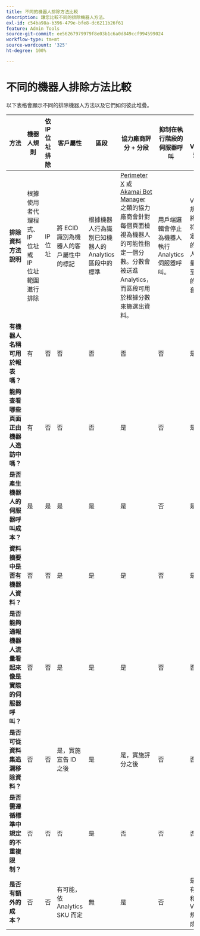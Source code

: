 ```yaml
---
title: 不同的機器人排除方法比較
description: 讓您比較不同的排除機器人方法。
exl-id: c54ba98a-b396-479e-bfe8-dc6211b26f61
feature: Admin Tools
source-git-commit: ee56267979979f8e03b1c6a0d849ccf994599024
workflow-type: tm+mt
source-wordcount: '325'
ht-degree: 100%

---
```


# 不同的機器人排除方法比較

以下表格會顯示不同的排除機器人方法以及它們如何彼此堆疊。

| 方法 | 機器人規則 | 依 IP 位址排除 | 客戶屬性 | 區段 | 協力廠商評分 + 分段 | 抑制在執行階段的伺服器呼叫 | 自訂 DB VISTA 規則 |
| --- | --- | --- | --- | --- | --- | --- | --- |
| **排除資料方法說明** | 根據使用者代理程式、IP 位址或 IP 位址範圍進行排除 | IP 位址 | 將 ECID 識別為機器人的客戶屬性中的標記 | 根據機器人行為識別已知機器人的 Analytics 區段中的標準 | [Perimeter X](https://www.perimeterx.com) 或 [Akamai Bot Manager](https://www.akamai.com/us/en/products/security/bot-manager.jsp) 之類的協力廠商會針對每個頁面檢視為機器人的可能性指定一個分數。分數會被送進 Analytics，而區段可用於根據分數來篩選出資料。 | 用戶端邏輯會停止為機器人執行 Analytics 伺服器呼叫。 | VISTA 規則會將來自符合特定標準的機器人的流量移動至單獨的報表套裝。 |
| **有機器人名稱可用於報表嗎？** | 有 | 否 | 否 | 否 | 否 | 否 | 是 |
| **能夠查看哪些頁面正由機器人造訪中嗎？** | 有 | 否 | 否 | 否 | 是 | 否 | 是 |
| &#x200B;**是否產生機器人的伺服器呼叫成本？** | 是 | 是 | 是 | 是 | 是 | 否 | 是 |
| **資料摘要中是否有機器人資料？** | 否 | 否 | 是 | 是 | 是 | 否 | 是 |
| **是否能夠通報機器人流量看起來像是實際的伺服器呼叫？** | 否 | 否 | 是 | 是 | 是 | 否 | 否 |
| **是否可從資料集追溯移除資料？** | 否 | 否 | 是，實施宣告 ID 之後 | 是 | 是，實施評分之後 | 否 | 否 |
| **是否需遵循標準中規定的不重複限制？** | 否 | 否 | 否 | 是 | 否 | 否 | 否 |
| **是否有額外的成本？** | 否 | 否 | 有可能，依 Analytics SKU 而定 | 無 | 是 | 否 | 是 - 有實施和維持 VISTA 規則的成本 |
